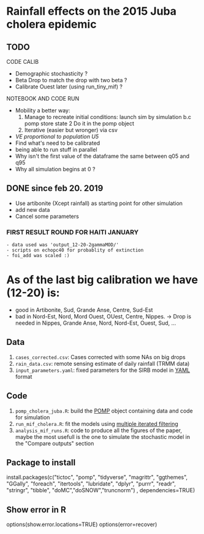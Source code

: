 # Rainfall effects on the 2015 Juba cholera epidemic


## TODO
CODE CALIB
  - Demographic stochasticity ?
  - Beta Drop to match the drop with two beta ?
  - Calibrate Ouest later (using run_tiny_mif) ?


NOTEBOOK AND CODE RUN
  - Mobility a better way:
    1. Manage to recreate initial conditions: launch sim by simulation b.c pomp store state
    2 Do it in the pomp object
    3. Iterative (easier but wronger) via csv
  - *VE proportional to population U5* 
  - Find what's need to be calibrated
  - being able to run stuff in parallel
  - Why isn't the first value of the dataframe the same between q05 and q95
  - Why all simulation begins at 0 ?

## DONE since feb 20. 2019
  - Use artibonite (Xcept rainfall) as starting point for other simulation
  - add new data
  - Cancel some parameters



### FIRST RESULT ROUND FOR HAITI JANUARY
    - data used was 'output_12-20-2gammaMOD/'
    - scripts on echopc40 for probablity of extinction
    - foi_add was scaled :)


# As of the last big calibration we have (12-20) is:
  - good in Artibonite, Sud, Grande Anse, Centre, Sud-Est
  - bad in Nord-Est, Nord, Mord Ouest, OUest, Centre, Nippes.
        -> Drop is needed in Nippes, Grande Anse, Nord, Nord-Est, Ouest, Sud, ...


## Data

1. `cases_corrected.csv`: Cases corrected with some NAs on big drops
2. `rain_data.csv`: remote sensing estimate of daily rainfall (TRMM data)
3. `input_parameters.yaml`: fixed parameters for the SIRB model in [YAML](http://yaml.org/) format

## Code

1. `pomp_cholera_juba.R`: build the [POMP](https://kingaa.github.io/pomp/) object containing data and code for simulation
2. `run_mif_cholera.R`: fit the models using [multiple iterated filtering](http://www.pnas.org/content/112/3/719)
3. `analysis_mif_runs.R`: code to produce all the figures of the paper, maybe the most usefull is the one to simulate the stochastic model in the "Compare outputs" section


## Package to install

  install.packages(c("tictoc", "pomp", "tidyverse", "magrittr", "ggthemes", "GGally", "foreach", "itertools", "lubridate", "dplyr", "purrr", "readr", "stringr", "tibble", "doMC","doSNOW","truncnorm")  , dependencies=TRUE)

## Show error in R

  options(show.error.locations=TRUE)
  options(error=recover)
